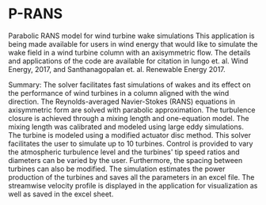 # P-RANS
Parabolic RANS model for wind turbine wake simulations
This application is being made available for users in wind energy that would like to simulate the wake field in a wind turbine column with an axisymmetric flow. The details and applications of the code are available for citation in Iungo et. al. Wind Energy, 2017, and Santhanagopalan et. al. Renewable Energy 2017. 

Summary: 
The solver facilitates fast simulations of wakes and its effect on the performance of wind turbines in a column aligned with the wind direction. 
The Reynolds-averaged Navier-Stokes (RANS) equations in axisymmetric form are solved with parabolic approximation. 
The turbulence closure is achieved through a mixing length and one-equation model. The mixing length was calibrated and modeled using large eddy simulations. 
The turbine is modeled using a modified actuator disc method.
This solver facilitates the user to simulate up to 10 turbines. Control is provided to vary the atmospheric turbulence level and the turbines' tip speed ratios and diameters can be varied by the user. Furthermore, the spacing between turbines can also be modified.
The simulation estimates the power production of the turbines and saves all the parameters in an excel file. The streamwise velocity profile is displayed in the application for visualization as well as saved in the excel sheet.
